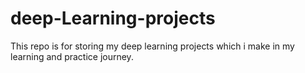 # deep-Learning-projects
This repo is for storing my deep learning projects which i make in my learning and practice journey.
